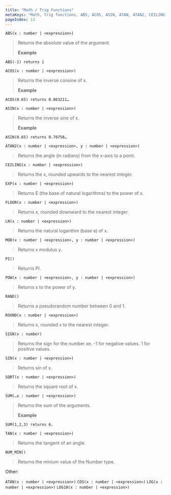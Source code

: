```yaml
---
title: "Math / Trig Functions"
metaKeys: "Math, Trig functions, ABS, ACOS, ASIN, ATAN, ATAN2, CEILING, COS, EXP, FLOOR, LN, LOG, LOG10, MOD, POW, expression, number, RAND, ROUND, SIGN, SIN, SQRT, SUM, TAN, NUM_MIN "
pageIndex: 13
---
```



``ABS(x : number | <expression>)``

>Returns the absolute value of the argument. 
>
>**Example** 
```
ABS(-1) returns 1 
```

``ACOS(x : number | <expression>)``

>Returns the inverse consine of x. 
>
>**Example** 
```
ACOS(0.65) returns 0.863211… 
```

```ASIN(x : number | <expression>)```

>Returns the inverse sine of x. 
>
>**Example** 
```
ASIN(0.65) returns 0.70758…     
```
                                                                          

```ATAN2(x : number | <expression>, y : number | <expression>)```	

>Returns the angle (in radians) from the x-axis to a point.                 

```CEILING(x : number | <expression>)```    

>Returns the x, rounded upwards to the nearest integer.                     
                                                                          

```EXP(x : number | <expression>)```

>Returns E (the base of natural logarithms) to the power of x.              

```FLOOR(x : number | <expression>)```    

>Returns x, rounded downward to the nearest integer.                        

```LN(x : number | <expression>)```

>Returns the natural logarithm (base e) of x.                               



```MOD(x : number | <expression>, y : number | <expression>)``` 	

>Returns x modulus y.                                                       

```PI()```

>Returns PI.                                                                

```POW(x : number | <expression>, y : number | <expression>)```  

>Returns x to the power of y.                                               

```RAND()``` 

>Returns a pseudorandom number between 0 and 1.                             

```ROUND(x : number | <expression>)```              

>Returns x, rounded x to the nearest integer.                               

```SIGN(x : number)```

>Returns the sign for the number xe. -1 for negative values. 1 for positive values.

```SIN(x : number | <expression>)```

>Returns sin of x.                                                         

```SQRT(x : number | <expression>)```

>Returns the square root of x.                                              

```SUM(…x : number | <expression>)```

>Returns the sum of the arguments. 
>
>**Example** 
```
SUM(1,2,3) returns 6.
```        

```TAN(x : number | <expression>)```

>Returns the tangent of an angle.                                           

```NUM_MIN()```

>Returns the minium value of the Number type.     

Other:

```ATAN(x : number | <expression>)```
```COS(x : number | <expression>)```
```LOG(x : number | <expression>)```
```LOG10(x : number | <expression>)```                 
